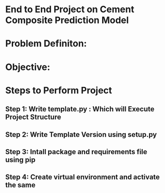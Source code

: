# End to End Project on Cement Composite Prediction Model

# Problem Definiton:

# Objective:

# Steps to Perform Project

## Step 1: Write template.py : Which will Execute Project Structure

## Step 2: Write Template Version using setup.py

## Step 3: Intall package and requirements file using pip 

## Step 4: Create virtual environment and activate the same 